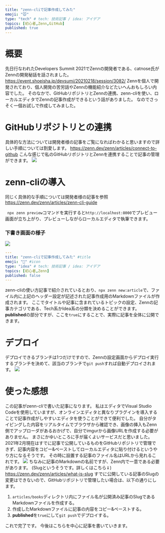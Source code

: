 ```yaml
---
title: "zenn-cliで記事作成してみた"
emoji: "🐭"
type: "tech" # tech: 技術記事 / idea: アイデア
topics: [初心者,Zenn,GitHub]
published: true
---
```

# 概要
先日行なわれたDevelopers Summit 2021でZennの開発者である、catnose氏がZennの開発秘話を話されました。
https://event.shoeisha.jp/devsumi/20210218/session/3082/
Zennを個人で開発されており、個人開発の苦労話やZennの機能紹介などたいへんおもしろい内容でした。
そのなかで、GitHubリポジトリとZennの連携、zenn-cliを使い、ローカルエディタでZennの記事作成ができるという話がありました。
なのでさっそく一個お試しで作成してみました。

# GitHubリポジトリとの連携
具体的な方法については開発者様の記事をご覧になればわかると思いますので詳しい手順については割愛します。
https://zenn.dev/zenn/articles/connect-to-github
こんな感じで私のGitHubリポジトリとZennを連携することで記事の管理ができます。
![](https://storage.googleapis.com/zenn-user-upload/no78w5u2tf85f0vjed3i1183uf7z)

# zenn-cliの導入
同じく具体的な手順については開発者様の記事を参照
https://zenn.dev/zenn/articles/zenn-cli-guide

` npx zenn preview`コマンドを実行すると`http://localhost:8000`でプレビュー画面が立ち上がり、プレビューしながらローカルエディタで執筆できます。

### 下書き画面の様子
![](https://storage.googleapis.com/zenn-user-upload/vvj51qf1nkj3vbcq6z08cuz6x2ji)

```yaml
---
title: "zenn-cliで記事作成してみた" #title
emoji: "🐁" #icon
type: "idea" # tech: 技術記事 / idea: アイデア
topics: [初心者,Zenn]
published: false
---
```

zenn-cliの使い方記事で紹介されているとおり、`npx zenn new:article`で、ファイル内に上記のヘッダー設定が記述された記事作成用のMarkdownファイルが作成されます。
ここでタイトルや記事に含まれているトピックの設定、Zennの記事カテゴリである、Tech系かIdea系の分類を決めることができます。
**published**の部分ですが、ここを`true`にすることで、実際に記事を全体に公開できます。

# デプロイ
デプロイできるブランチは1つだけですので、Zennの設定画面からデプロイ実行するブランチを決めて、該当のブランチで`git push`すれば自動デプロイされます。
![](https://storage.googleapis.com/zenn-user-upload/vc06ql2xnwo5n9tcgi2qbk4a9i1e)

# 使った感想
この記事がzenn-cliで書いた記事になります。
私はエディタでVisual Studio Codeを使用していますが、オンラインエディタと異なりプラグインを導入することで記事作成がしやすいエディタを使うことができて便利でした。
自分がタイピングした内容をリアルタイムでブラウザから確認でき、画像の挿入もZenn側でアップローダがあるおかげで、自分でimgurから画像URLを作成する必要がありません。
まさにかゆいところに手が届くよいサービスだと思いました。
2021年2月現在はすでに記事で公開しているものをGitHubリポジトリで管理できず、記事内容をコピー&ペーストしてローカルエディタに貼り付けるというやり方になるそうです。
その時に設置する記事のファイル名はURLから見れるこれです。
![](https://storage.googleapis.com/zenn-user-upload/bbgts9c54qos0cehtvipvlwelpyl)
ちなみに記事のMarkdownの名前ですが、Zenn内で一意である必要があります。
(Slugというそうです。詳しくはこちら⇓)
https://zenn.dev/zenn/articles/what-is-slug
すでに公開している記事のSlugの変更はできないので、GitHubリポジトリで管理したい場合は、以下の通りにします。

1. `articles/books`ディレクトリ内にファイル名が公開済み記事のSlugであるMarkdownファイルを作成する。
2. 作成したMarkdownファイルに記事の内容をコピー&ペーストする。
3. **published**を`true`にして`git push`でデプロイする。

これで完了です。
今後はこちらを中心に記事を書いていきます。